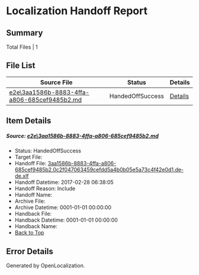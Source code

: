 # <a name='report-top'></a> Localization Handoff Report

## Summary
 Total Files | 1

## File List
 Source File | Status | Details 
 ----------- | ------ | ------- 
 [e2e\3aa1586b-8883-4ffa-a806-685cef9485b2.md](https://github.com/OpenLocalizationTestOrg/ol-test4/blob/64cd56ab8789633713ed3ca412627a78f60edefe/e2e/3aa1586b-8883-4ffa-a806-685cef9485b2.md) | HandedOffSuccess | [Details](#a87386a980bb19edd9388219526118841165f39a6)

## Item Details
##### <a name='a87386a980bb19edd9388219526118841165f39a6'></a> Source: [e2e\3aa1586b-8883-4ffa-a806-685cef9485b2.md](https://github.com/OpenLocalizationTestOrg/ol-test4/blob/64cd56ab8789633713ed3ca412627a78f60edefe/e2e/3aa1586b-8883-4ffa-a806-685cef9485b2.md)
* Status: HandedOffSuccess
* Target File: 
* Handoff File: [3aa1586b-8883-4ffa-a806-685cef9485b2.0c2f047063459cefdd5a4b0b05e5a73c4f42e0d1.de-de.xlf](https://github.com/OpenLocalizationTestOrg/ol-test4-handoff/blob/dee499cf69ae75f8b6b367357584f25a072d8a86/ol-handoff/OpenLocalizationTestOrg/ol-test4-dede/xinjiang/ht/3aa1586b-8883-4ffa-a806-685cef9485b2.0c2f047063459cefdd5a4b0b05e5a73c4f42e0d1.de-de.xlf)
* Handoff Datetime: 2017-02-28 06:38:05
* Handoff Reason: Include
* Handoff Name: 
* Archive File: 
* Archive Datetime: 0001-01-01 00:00:00
* Handback File: 
* Handback Datetime: 0001-01-01 00:00:00
* Handback Name: 
* [Back to Top](#report-top)


## Error Details

Generated by OpenLocalization.
